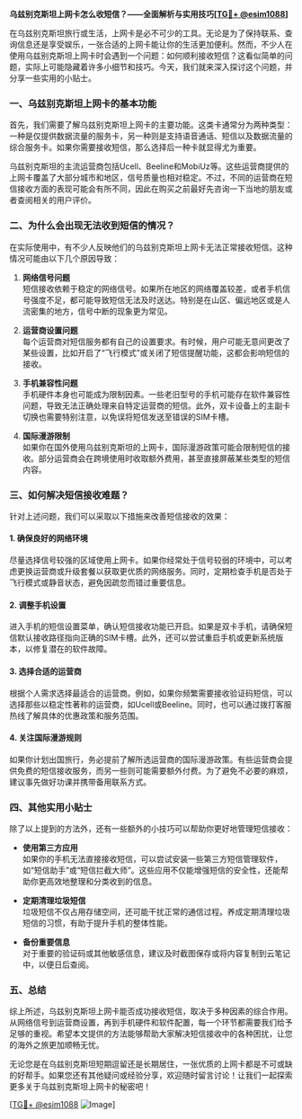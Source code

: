 **乌兹别克斯坦上网卡怎么收短信？——全面解析与实用技巧[[TG💪+ @esim1088](https://t.me/s/esim1088)]**

在乌兹别克斯坦旅行或生活，上网卡是必不可少的工具。无论是为了保持联系、查询信息还是享受娱乐，一张合适的上网卡能让你的生活更加便利。然而，不少人在使用乌兹别克斯坦上网卡时会遇到一个问题：如何顺利接收短信？这看似简单的问题，实际上可能隐藏着许多小细节和技巧。今天，我们就来深入探讨这个问题，并分享一些实用的小贴士。

### 一、乌兹别克斯坦上网卡的基本功能

首先，我们需要了解乌兹别克斯坦上网卡的主要功能。这类卡通常分为两种类型：一种是仅提供数据流量的服务卡，另一种则是支持语音通话、短信以及数据流量的综合服务卡。如果你需要接收短信，那么选择后一种卡就显得尤为重要。

乌兹别克斯坦的主流运营商包括Ucell、Beeline和MobiUz等。这些运营商提供的上网卡覆盖了大部分城市和地区，信号质量也相对稳定。不过，不同的运营商在短信接收方面的表现可能会有所不同，因此在购买之前最好先咨询一下当地的朋友或者查阅相关的用户评价。

### 二、为什么会出现无法收到短信的情况？

在实际使用中，有不少人反映他们的乌兹别克斯坦上网卡无法正常接收短信。这种情况可能由以下几个原因导致：

1. **网络信号问题**  
   短信接收依赖于稳定的网络信号。如果所在地区的网络覆盖较差，或者手机信号强度不足，都可能导致短信无法及时送达。特别是在山区、偏远地区或是人流密集的地方，信号中断的现象更为常见。

2. **运营商设置问题**  
   每个运营商对短信服务都有自己的设置要求。有时候，用户可能无意间更改了某些设置，比如开启了“飞行模式”或关闭了短信提醒功能，这都会影响短信的接收。

3. **手机兼容性问题**  
   手机硬件本身也可能成为限制因素。一些老旧型号的手机可能存在软件兼容性问题，导致无法正确处理来自特定运营商的短信。此外，双卡设备上的主副卡切换也需要特别注意，以免误将短信发送至错误的SIM卡槽。

4. **国际漫游限制**  
   如果你在国外使用乌兹别克斯坦的上网卡，国际漫游政策可能会限制短信的接收。部分运营商会在跨境使用时收取额外费用，甚至直接屏蔽某些类型的短信内容。

### 三、如何解决短信接收难题？

针对上述问题，我们可以采取以下措施来改善短信接收的效果：

#### 1. 确保良好的网络环境
尽量选择信号较强的区域使用上网卡。如果你经常处于信号较弱的环境中，可以考虑更换运营商或升级套餐以获取更优质的网络服务。同时，定期检查手机是否处于飞行模式或静音状态，避免因疏忽而错过重要信息。

#### 2. 调整手机设置
进入手机的短信设置菜单，确认短信接收功能已开启。如果是双卡手机，请确保短信默认接收路径指向正确的SIM卡槽。此外，还可以尝试重启手机或更新系统版本，以修复潜在的软件故障。

#### 3. 选择合适的运营商
根据个人需求选择最适合的运营商。例如，如果你频繁需要接收验证码短信，可以选择那些以稳定性著称的运营商，如Ucell或Beeline。同时，也可以通过拨打客服热线了解具体的优惠政策和服务范围。

#### 4. 关注国际漫游规则
如果你计划出国旅行，务必提前了解所选运营商的国际漫游政策。有些运营商会提供免费的短信接收服务，而另一些则可能需要额外付费。为了避免不必要的麻烦，建议事先做好功课并携带备用联系方式。

### 四、其他实用小贴士

除了以上提到的方法外，还有一些额外的小技巧可以帮助你更好地管理短信接收：

- **使用第三方应用**  
  如果你的手机无法直接接收短信，可以尝试安装一些第三方短信管理软件，如“短信助手”或“短信拦截大师”。这些应用不仅能增强短信的安全性，还能帮助你更高效地整理和分类收到的信息。

- **定期清理垃圾短信**  
  垃圾短信不仅占用存储空间，还可能干扰正常的通信过程。养成定期清理垃圾短信的习惯，有助于提升手机的整体性能。

- **备份重要信息**  
  对于重要的验证码或其他敏感信息，建议及时截图保存或将内容复制到云笔记中，以便日后查阅。

### 五、总结

综上所述，乌兹别克斯坦上网卡能否成功接收短信，取决于多种因素的综合作用。从网络信号到运营商设置，再到手机硬件和软件配置，每一个环节都需要我们给予足够的重视。希望本文提供的方法能够帮助大家解决短信接收中的各种困扰，让您的海外之旅更加顺畅无忧。

无论您是在乌兹别克斯坦短期逗留还是长期居住，一张优质的上网卡都是不可或缺的好帮手。如果您还有其他疑问或经验分享，欢迎随时留言讨论！让我们一起探索更多关于乌兹别克斯坦上网卡的秘密吧！

[[TG💪+ @esim1088](https://t.me/s/esim1088) ![Image](https://i.postimg.cc/4NQfJmqS/Snipaste-2025-05-13-00-14-12.png)]